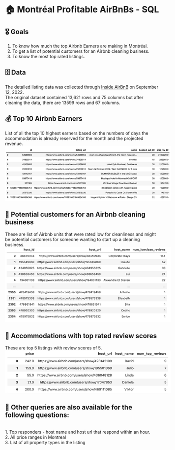 # 🏠 Montréal Profitable AirBnBs - SQL

## 🎖️ Goals
1. To know how much the top Airbnb Earners are making in Montréal.
2. To get a list of potential customers for an Airbnb cleaning business.
3. To know the most top rated listings.


## 🗄️ Data
The detailed listing data was collected through [Inside AirBnB](http://insideairbnb.com/get-the-data/) on September 12, 2022.
<br> The original dataset contained 13,621 rows and 75 columns but after cleaning the data, there are 13599 rows and 67 columns.

## 💰 Top 10 Airbnb Earners
List of all the top 10 highest earners based on the numbers of days the accommodation is already reserved for the month and the projected revenue.
<img src="./assets/first.png" style="max-width: 540px"/>


## 🫧 Potential customers for an Airbnb cleaning business
These are list of Airbnb units that were rated low for cleanliness and might be potential customers for someone wanting to start up a cleaning business.
<img src="./assets/second.png" style="max-width: 540px"/>


## 💯 Accommodations with top rated review scores
These are top 5 listings with review scores of 5.
<img src="./assets/third.png" style="max-width: 540px"/>

## 🌟 Other queries are also available for the following questions:
<br> 1. Top responders - host name and host url that respond within an hour.
<br> 2. All price ranges in Montreal 
<br> 3. List of all property types in the listing
